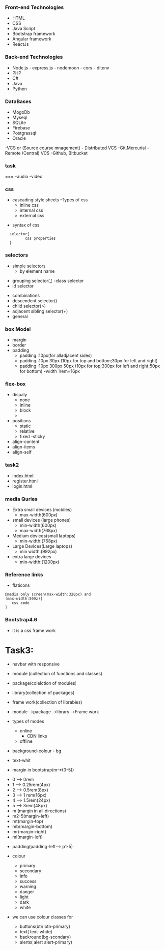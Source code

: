 ### Front-end Technologies

- HTML
- CSS
- Java Script
- Bootstrap framework
- Angular framework
- ReactJs

### Back-end Technologies

- Node.js
      - express.js
      - nodemoon
      - cors
      - ditenv
- PHP
- C#
- Java
- Python

### DataBases

- MogoDb
- Myseql
- SQLite
- Firebase
- Postgrassql
- Oracle

-VCS or (Source course mnagement)
       - Distributed VCS
              -Git,Mercurial
       - Remote (Central) VCS
              -Github, Bitbucket


### task
===
   -audio
-video

### css
 - cascading style sheets
 -Types of css
    - inline css
    - internal css
    - external css

+  syntax of css
```
  selector{
         css properties
  }
```


### selectors
+ simple selectors
    - by element name
- grouping selector(,)
-class selector
- id selector

+ combinations
+ descendent selector()
+ child selector(>)
+ adjacent sibling selector(+)
+ general  
### box Model
+ margin
+ border
+ padding
   - padding :10px(for alladjacent sides)
   - padding :10px 30px (10px for top and bottom;30px for left and right)
   - padding :10px 300px 50px (10px for top;300px for left and right;50px for bottom)
   -width
   1rem=16px
### flex-box

+ dispaly
    - none
    - inline
    - block
    - 
+ positions
   - static 
   - relative
   - fixed
   -sticky
+ align-content
+ align-items
+ align-self

### task2
 - index.html
 - register.html
 - login.html

### media Quries

  - Extra small devices (mobiles)
     - max-width(600px)
  - small devices (large phones)
     - min-width(600px)
     - max-width(768px)
  - Medium devices(small laptops)
     - min-width:(768px)
  - Large Devices(Large laptops)
     - min width:(992px)
  - extra large devices
     - min-width:(1200px)

  ### Reference links
  - flaticons



```
@media only screen(max-width:320px) and
(max-width:500z){
   css code
}
```

### Bootstrap4.6

- it is a css frame work

Task3:
=====

  - navbar with responsive

- module (collection of functions and classes)
- package(colelction of modules)
- library(collection of packages)
- frame work(collection of librabies)

+ module-->package-->library-->Frame work
+ types of modes
  - online 
     - CDN links
  - offline
+ background-colour - bg
+ text-whit

+ margin in bootstrap(m-*(0-5))
 - 0 --> 0rem
 - 1 --> 0.25rem(4px)
 - 2 --> 0.5rem(8px)
 - 3 --> 1 rem(16px)
 - 4 --> 1.5rem(24px)
 - 5 --> 3rem(48px)
 - m (margin in all directions)
 - m2-5(margin-left)
 - mt(margin-top)
 - mb(margin-bottom)
 - mr(margin-right)
 - ml(margin-left)
+ padding(padding-left--> p1-5)

+ colour
  - primary
  - secondary
  - info
  - success
  - warning
  - danger
  - light
  - dark
  - white

+ we can use colour classes for
   - buttons(btn btn-primary)
   - text( text-white)
   - backround(bg-scondary)
   - alerts( alert alert-primary)
   

 
